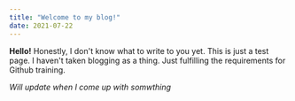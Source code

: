 ```yaml
---
title: "Welcome to my blog!"
date: 2021-07-22
---
```



<strong>Hello!</strong>
Honestly, I don't know what to write to you yet. This is just a test page. I haven't taken blogging as a thing. Just fulfilling the requirements for Github training.

<em>Will update when I come up with somwthing</em>

